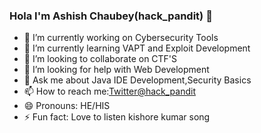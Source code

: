 ### Hola I'm Ashish Chaubey(hack_pandit) 👋


- 🔭 I’m currently working on Cybersecurity Tools
- 🌱 I’m currently learning VAPT and Exploit Development
- 👯 I’m looking to collaborate on CTF'S 
- 🤔 I’m looking for help with Web Development
- 💬 Ask me about Java IDE Development,Security Basics
- 📫 How to reach me:[Twitter@hack_pandit](https://twitter.com/hack_pandit)
- 😄 Pronouns: HE/HIS
- ⚡ Fun fact: Love to listen kishore kumar song

